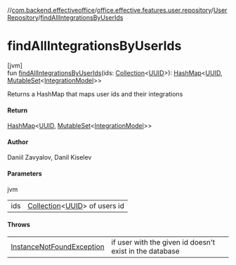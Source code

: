 //[com.backend.effectiveoffice](../../../index.md)/[office.effective.features.user.repository](../index.md)/[UserRepository](index.md)/[findAllIntegrationsByUserIds](find-all-integrations-by-user-ids.md)

# findAllIntegrationsByUserIds

[jvm]\
fun [findAllIntegrationsByUserIds](find-all-integrations-by-user-ids.md)(ids: [Collection](https://kotlinlang.org/api/latest/jvm/stdlib/kotlin.collections/-collection/index.html)&lt;[UUID](https://docs.oracle.com/javase/8/docs/api/java/util/UUID.html)&gt;): [HashMap](https://docs.oracle.com/javase/8/docs/api/java/util/HashMap.html)&lt;[UUID](https://docs.oracle.com/javase/8/docs/api/java/util/UUID.html), [MutableSet](https://kotlinlang.org/api/latest/jvm/stdlib/kotlin.collections/-mutable-set/index.html)&lt;[IntegrationModel](../../office.effective.model/-integration-model/index.md)&gt;&gt;

Returns a HashMap that maps user ids and their integrations

#### Return

[HashMap](https://docs.oracle.com/javase/8/docs/api/java/util/HashMap.html)<[UUID](https://docs.oracle.com/javase/8/docs/api/java/util/UUID.html), [MutableSet](https://kotlinlang.org/api/latest/jvm/stdlib/kotlin.collections/-mutable-set/index.html)<[IntegrationModel](../../office.effective.model/-integration-model/index.md)>>

#### Author

Daniil Zavyalov, Danil Kiselev

#### Parameters

jvm

| | |
|---|---|
| ids | [Collection](https://kotlinlang.org/api/latest/jvm/stdlib/kotlin.collections/-collection/index.html)<[UUID](https://docs.oracle.com/javase/8/docs/api/java/util/UUID.html)> of users id |

#### Throws

| | |
|---|---|
| [InstanceNotFoundException](../../office.effective.common.exception/-instance-not-found-exception/index.md) | if user with the given id doesn't exist in the database |
